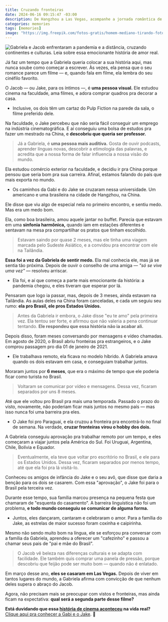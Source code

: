 ```yaml
---
title: Cruzando fronteiras
date: 2024-06-16 09:15:47 -03:00
description: De Hangzhou a Las Vegas, acompanhe a jornada romântica de Gabriela e Jacob, provando que o amor não conhece limites.
categories: memories
tags: [memories]
image: "https://img.freepik.com/fotos-gratis/homem-mediano-tirando-fotos_23-2149204116.jpg"
---
```


![Gabriela e Jacob enfrentaram a pandemia e a distância, cruzando continentes e culturas. Leia sobre essa emocionante história de amor real.](https://substack-post-media.s3.amazonaws.com/public/images/c93304c4-1d44-4e54-b930-704ed9e3aeb8_735x525.jpeg)

Já faz um tempo que a Gabriela queria colocar a sua história aqui, mas nunca soube como começar a escrever. Às vezes, ela pensa que o seu romance parece um filme — e, quando fala em filme, ela lembra do seu cinéfilo favorito.

O Jacob — ou Jake, para os íntimos —, é  **uma pessoa visual.**  Ele estudou cinema na faculdade, ama filmes, e adora comprar quadros pra decorar a casa.

-   Inclusive, os dois têm um cartaz do Pulp Fiction na parede da sala, o filme preferido dele.
    

Na faculdade, o Jake percebeu que não seria fácil conseguir um emprego na indústria cinematográfica. E aí conseguiu uma bolsa de estudos pra fazer um mestrado na China, e  **descobriu que queria ser professor.**

> Já a Gabriela, é  **uma pessoa mais auditiva.**  Gosta de ouvir
> podcasts, aprender línguas novas, descobrir a etimologia das palavras,
> e acredita que a nossa forma de falar influencia a nossa visão do
> mundo.

Ela estudou comércio exterior na faculdade, e decidiu ir pra China porque pensou que seria bom pra sua carreira. Afinal, estamos falando do país que mais exporta no mundo.

-   Os caminhos da Gabi e do Jake se cruzaram nessa universidade. Um americano e uma brasileira na cidade de Hangzhou, na China.
    

Ele disse que viu algo de especial nela no primeiro encontro, e sentiu medo. Mas era um medo bom.

Ela, como boa brasileira, amou aquele jantar no buffet. Parecia que estavam em uma  **sinfonia harmônica,**  quando iam em estações diferentes e sentavam na mesa pra compartilhar os pratos que tinham escolhido.

> Estavam saindo por quase 2 meses, mas ele tinha uma viagem marcada
> pelo Sudeste Asiático, e a convidou pra encontrar com ele na
> Tailândia.

**Essa foi a vez da Gabriela de sentir medo.** Ela mal conhecia ele, mas já se sentia tão próxima. Depois de ouvir o conselho de uma amiga —  _"só se vive uma vez"_ — resolveu arriscar.

-   Ela foi, e aí que começa a parte mais emocionante da história: a pandemia chegou, e eles tiveram que esperar por lá.
    

Pensaram que logo ia passar, mas, depois de 3 meses, ainda estavam na Tailândia. As aulas deles na China foram canceladas, e cada um seguiu seu rumo:  **ela pro Brasil, ele pros Estados Unidos.**

> Antes da Gabriela ir embora, o Jake disse "eu te amo" pela primeira
> vez. Ela tentou ser forte, e afirmou que não valeria a pena continuar
> tentando. **Ele respondeu que essa história não ia acabar ali.**

Depois disso, foram meses conversando por mensagens e vídeo chamadas. Em agosto de 2020, o Brasil abriu fronteiras pra estrangeiros, e o Jake comprou passagem pro dia 01 de janeiro de 2021.

-   Ele trabalhava remoto, ela ficava no modelo híbrido. A Gabriela amava quando os dois estavam em casa, e conseguiam trabalhar juntos.
    

Moraram juntos por  **6 meses**, que era o máximo de tempo que ele poderia ficar como turista no Brasil.

> Voltaram se comunicar por vídeo e mensagens. Dessa vez, ficaram
> separados por uns 8 meses.

Até que ele voltou pro Brasil pra mais uma temporada. Passado o prazo do visto, novamente, não poderiam ficar mais juntos no mesmo país — mas isso nunca foi uma barreira pra eles.

-   O Jake foi pro Paraguai, e ela cruzou a fronteira pra encontrá-lo no final de semana. Na verdade, **cruzar fronteiras virou o hobby dos dois.**
    

A Gabriela conseguiu aprovação pra trabalhar remoto por um tempo, e eles começaram a viajar juntos pela América do Sul. Foi Uruguai, Argentina, Chile, Bolívia e Equador.

> Eventualmente, ela teve que voltar pro escritório no Brasil, e ele
> para os Estados Unidos. Dessa vez, ficaram separados por menos tempo,
> até que ela foi pra lá visitá-lo.

Conheceu os amigos de infância do Jake e o seu avô, que disse que daria a benção para os dois se casarem. Com essa "aprovação", o Jake foi para o Brasil pela terceira vez.

Durante esse tempo, sua família marcou presença na pequena festa que chamaram de "esquenta do casamento". A barreira linguística não foi um problema,  **e todo mundo conseguiu se comunicar de alguma forma.**

-   Juntos, eles dançaram, cantaram e celebraram o amor. Para a família do Jake, as estrelas de maior sucesso foram coxinha e caipirinha.
    

Mesmo não sendo muito bom na língua, ele se esforçou pra conversar com a família da Gabriela, aprendeu a oferecer um "cafezinho" e passou a chamar seus pais de "pai e mãe do Brasil".

> O Jacob vê beleza nas diferenças culturais e se adapta com facilidade.
> Ele também quis comprar uma panela de pressão, porque descobriu que
> feijão pode ser muito bom — quando não é enlatado.

Em março desse ano,  **eles se casaram em Las Vegas.** Depois de viver em tantos lugares do mundo, a Gabriela afirma com convicção de que nenhum deles supera o abraço do Jacob.

Agora, não precisam mais se preocupar com vistos e fronteiras, mas ainda ficam na expectativa: **qual será a segunda parte desse filme?**



**Está duvidando que essa [história de cinema aconteceu](./img/gabi-e-o-jake.png) na vida real?**
  [Clique aqui pra conhecer a Gabi e o Jake](./img/gabi-e-o-jake.jpg). 🧸